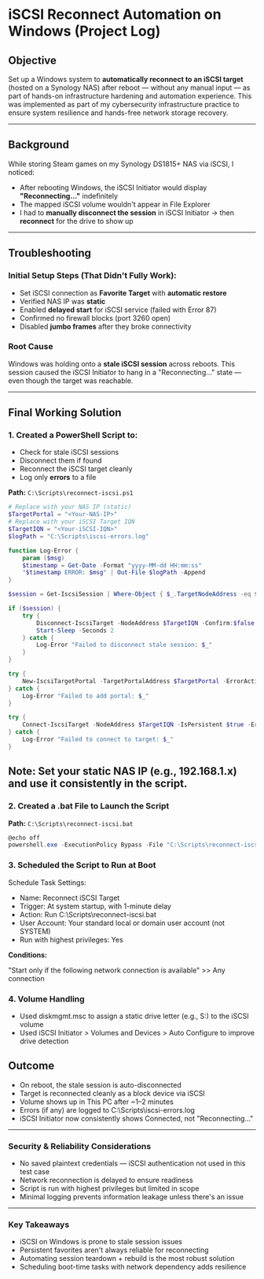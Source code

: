 # iSCSI Reconnect Automation on Windows (Project Log)

## Objective

Set up a Windows system to **automatically reconnect to an iSCSI target** (hosted on a Synology NAS) after reboot — without any manual input — as part of hands-on infrastructure hardening and automation experience.
This was implemented as part of my cybersecurity infrastructure practice to ensure system resilience and hands-free network storage recovery.

---

## Background

While storing Steam games on my Synology DS1815+ NAS via iSCSI, I noticed:

- After rebooting Windows, the iSCSI Initiator would display **"Reconnecting..."** indefinitely
- The mapped iSCSI volume wouldn't appear in File Explorer
- I had to **manually disconnect the session** in iSCSI Initiator → then **reconnect** for the drive to show up

---

## Troubleshooting

### Initial Setup Steps (That Didn't Fully Work):
- Set iSCSI connection as **Favorite Target** with **automatic restore**
- Verified NAS IP was **static**
- Enabled **delayed start** for iSCSI service (failed with Error 87)
- Confirmed no firewall blocks (port 3260 open)
- Disabled **jumbo frames** after they broke connectivity

### Root Cause
Windows was holding onto a **stale iSCSI session** across reboots. This session caused the iSCSI Initiator to hang in a "Reconnecting..." state — even though the target was reachable.

---

## Final Working Solution

### 1. Created a PowerShell Script to:
- Check for stale iSCSI sessions
- Disconnect them if found
- Reconnect the iSCSI target cleanly
- Log only **errors** to a file

**Path:** `C:\Scripts\reconnect-iscsi.ps1`

```powershell
# Replace with your NAS IP (static)
$TargetPortal = "<Your-NAS-IP>"
# Replace with your iSCSI Target IQN
$TargetIQN = "<Your-iSCSI-IQN>"
$logPath = "C:\Scripts\iscsi-errors.log"

function Log-Error {
    param ($msg)
    $timestamp = Get-Date -Format "yyyy-MM-dd HH:mm:ss"
    "$timestamp ERROR: $msg" | Out-File $logPath -Append
}

$session = Get-IscsiSession | Where-Object { $_.TargetNodeAddress -eq $TargetIQN }

if ($session) {
    try {
        Disconnect-IscsiTarget -NodeAddress $TargetIQN -Confirm:$false
        Start-Sleep -Seconds 2
    } catch {
        Log-Error "Failed to disconnect stale session: $_"
    }
}

try {
    New-IscsiTargetPortal -TargetPortalAddress $TargetPortal -ErrorAction Stop
} catch {
    Log-Error "Failed to add portal: $_"
}

try {
    Connect-IscsiTarget -NodeAddress $TargetIQN -IsPersistent $true -ErrorAction Stop
} catch {
    Log-Error "Failed to connect to target: $_"
}
```
## Note: Set your static NAS IP (e.g., 192.168.1.x) and use it consistently in the script.

### 2. Created a .bat File to Launch the Script

**Path:** `C:\Scripts\reconnect-iscsi.bat`

```powershell
@echo off
powershell.exe -ExecutionPolicy Bypass -File "C:\Scripts\reconnect-iscsi.ps1"
```

### 3. Scheduled the Script to Run at Boot
Schedule Task Settings:

- Name: Reconnect iSCSI Target
- Trigger: At system startup, with 1-minute delay
- Action: Run C:\Scripts\reconnect-iscsi.bat
- User Account: Your standard local or domain user account (not SYSTEM)
- Run with highest privileges: Yes

**Conditions:**

"Start only if the following network connection is available" >> Any connection

### 4. Volume Handling
- Used diskmgmt.msc to assign a static drive letter (e.g., S:) to the iSCSI volume
- Used iSCSI Initiator > Volumes and Devices > Auto Configure to improve drive detection

## Outcome
- On reboot, the stale session is auto-disconnected
- Target is reconnected cleanly as a block device via iSCSI
- Volume shows up in This PC after ~1–2 minutes
- Errors (if any) are logged to C:\Scripts\iscsi-errors.log
- iSCSI Initiator now consistently shows Connected, not "Reconnecting..."

---

### Security & Reliability Considerations
- No saved plaintext credentials — iSCSI authentication not used in this test case
- Network reconnection is delayed to ensure readiness
- Script is run with highest privileges but limited in scope
- Minimal logging prevents information leakage unless there's an issue

---

### Key Takeaways
- iSCSI on Windows is prone to stale session issues
- Persistent favorites aren't always reliable for reconnecting
- Automating session teardown + rebuild is the most robust solution
- Scheduling boot-time tasks with network dependency adds resilience



















